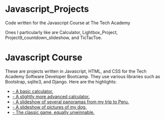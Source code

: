 # Javascript_Projects
Code written for the Javascript Course at The Tech Academy

Ones I particularly like are Calculator, Lightbox_Project, Project9_countdown_slideshow, and TicTacToe.
<h1>Javascript Course</h1>
These are projects written in Javascript, HTML, and CSS for the Tech Academy Software Developer Bootcamp.  They use various libraries such as Bootstrap, sqlite3, and Django.  Here are the highlights:
<ul>
  <li><a href="https://github.com/jasonwsvt/Javascript_Projects/tree/main/Javascript_Calculator"> - A basic calculator.</a></li>
  <li><a href="https://github.com/jasonwsvt/Javascript_Projects/tree/main/Calculator"> - A slightly more advanced calculator.</a></li>
  <li><a href="https://github.com/jasonwsvt/Javascript_Projects/tree/main/Lightbox_Project"> - A slideshow of several panoramas from my trip to Peru.</a></li>
  <li><a href="https://github.com/jasonwsvt/Javascript_Projects/tree/main/Project9_countdown_slideshow"> - A slideshow of pictures of my dog.</a></li>
  <li><a href="https://github.com/jasonwsvt/Javascript_Projects/tree/main/TicTacToe"> - The classic game, equally unwinnable.</a></li>
</ul>
